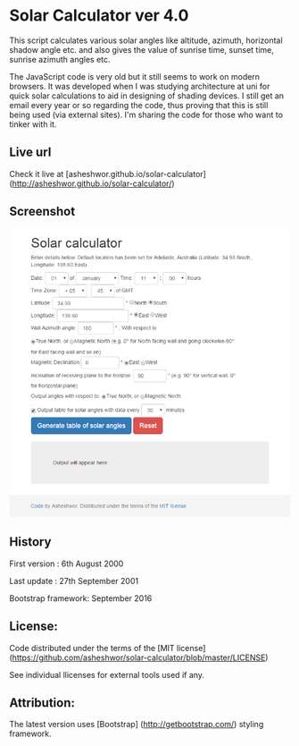 # Solar Calculator ver 4.0

This script calculates various solar angles like altitude, azimuth, horizontal shadow angle etc. and also gives the value of sunrise time, sunset time, sunrise azimuth angles etc.

The JavaScript code is very old but it still seems to work on modern browsers. It was developed when I was studying architecture at uni for quick solar calculations to aid in designing of shading devices. I still get an email every year or so regarding the code, thus proving that this is still being used (via external sites). I'm sharing the code for those who want to tinker with it.

## Live url

Check it live at [asheshwor.github.io/solar-calculator] (http://asheshwor.github.io/solar-calculator/)

## Screenshot

![page screenshot](img/screenshot.png)

## History

First version	: 6th August 2000

Last update	: 27th September 2001

Bootstrap framework: September 2016

## License:

Code distributed under the terms of the [MIT license] (https://github.com/asheshwor/solar-calculator/blob/master/LICENSE)

See individual llicenses for external tools used if any.

## Attribution:

The latest version uses [Bootstrap] (http://getbootstrap.com/) styling framework.
